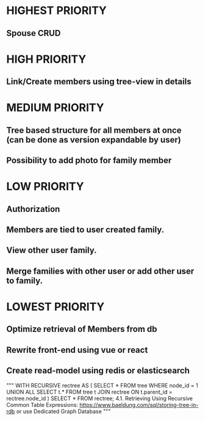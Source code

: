 # HIGHEST PRIORITY
## Spouse CRUD

# HIGH PRIORITY
## Link/Create members using tree-view in details

# MEDIUM PRIORITY
## Tree based structure for all members at once (can be done as version expandable by user)
## Possibility to add photo for family member

# LOW PRIORITY
## Authorization
## Members are tied to user created family.
## View other user family.
## Merge families with other user or add other user to family.

# LOWEST PRIORITY
## Optimize retrieval of Members from db
## Rewrite front-end using vue or react
## Create read-model using redis or elasticsearch



"""
WITH RECURSIVE rectree AS (
  SELECT * 
    FROM tree 
   WHERE node_id = 1 
UNION ALL 
  SELECT t.* 
    FROM tree t 
    JOIN rectree
      ON t.parent_id = rectree.node_id
) SELECT * FROM rectree;
4.1. Retrieving Using Recursive Common Table Expressions: https://www.baeldung.com/sql/storing-tree-in-rdb
or use Dedicated Graph Database
"""
